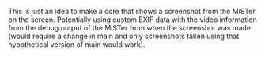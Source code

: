 This is just an idea to make a core that shows a screenshot from the MiSTer on the screen. Potentially using custom EXIF data with the video information from the debug output of the MiSTer from when the screenshot was made (would require a change in main and only screenshots taken using that hypothetical version of main would work).
